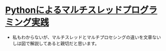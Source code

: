 # [Pythonによるマルチスレッドプログラミング実践](https://avinton.com/academy/python%e3%81%ab%e3%82%88%e3%82%8b%e3%83%9e%e3%83%ab%e3%83%81%e3%82%b9%e3%83%ac%e3%83%83%e3%83%89%e3%83%97%e3%83%ad%e3%82%b0%e3%83%a9%e3%83%9f%e3%83%b3%e3%82%b0%e5%ae%9f%e8%b7%b5-3/)
- 私もわからないが、マルチスレッドとマルチプロセシングの違いを文章ないしは図で解説してあると親切だと思います。